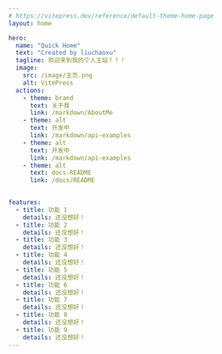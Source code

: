 ```yaml
---
# https://vitepress.dev/reference/default-theme-home-page
layout: home

hero:
  name: "Quick Home"
  text: "Created by liuchaoxu"
  tagline: 欢迎来到我的个人主站！！！
  image:
    src: /image/主页.png
    alt: VitePress
  actions:
    - theme: brand
      text: 关于我
      link: /markdown/AboutMe
    - theme: alt
      text: 开发中
      link: /markdown/api-examples
    - theme: alt
      text: 开发中
      link: /markdown/api-examples
    - theme: alt
      text: docs-README
      link: /docs/README
      

features:
  - title: 功能 1
    details: 还没想好！
  - title: 功能 2
    details: 还没想好！
  - title: 功能 3
    details: 还没想好！
  - title: 功能 4
    details: 还没想好！
  - title: 功能 5
    details: 还没想好！
  - title: 功能 6
    details: 还没想好！
  - title: 功能 7
    details: 还没想好！
  - title: 功能 8
    details: 还没想好！
  - title: 功能 9
    details: 还没想好！
---
```


